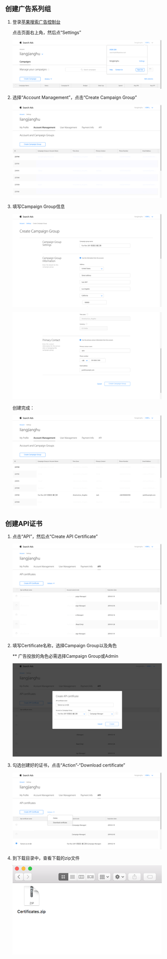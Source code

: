 ## 创建广告系列组

1. 登录[苹果搜索广告控制台](https://app.searchads.apple.com/cm/app/)

	点击页面右上角，然后点“Settings”

	![cg001.png](img/cg001.png)


2. 选择“Account Management”，点击“Create Campaign Group”

	![cg002.png](img/cg002.png)

3. 填写Campaign Group信息

	![cg003.png](img/cg003.png)
	
	![cg004.png](img/cg004.png)

	创建完成：

	![cg005.png](img/cg005.png)

## 创建API证书

1. 点击“API”，然后点“Create API Certificate”

	![cert001.png](img/cert001.png)

2. 填写Certificate名称，选择Campaign Group以及角色

	** 广告投放的角色必需选择Campaign Group或Admin

	![cert002.png](img/cert002.png)

3. 勾选创建好的证书，点击“Action”-“Download certificate”

	![cert003.png](img/cert003.png)

4. 到下载目录中，查看下载的zip文件

	![cert004.png](img/cert004.png)
